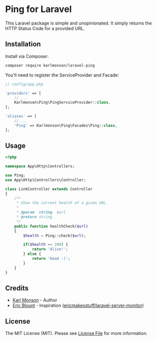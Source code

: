 # Ping for Laravel

This Laravel package is simple and unopinionated. It simply returns the HTTP Status Code for a provided URL.

## Installation

Install via Composer:
```bash
composer require karlmonson/laravel-ping
```
You'll need to register the ServiceProvider and Facade:
```php
// config/app.php

'providers' => [
    // ...
    Karlmonson\Ping\PingServiceProvider::class,
];

'aliases' => [
    // ...
    'Ping' => Karlmonson\Ping\Facades\Ping::class,
];
```

## Usage

```php
<?php

namespace App\Http\Controllers;

use Ping;
use App\Http\Controllers\Controller;

class LinkController extends Controller
{
    /**
     * Show the current health of a given URL.
     *
     * @param  string  $url
     * @return string
     */
    public function healthCheck($url)
    {
        $health = Ping::check($url);

        if($health == 200) {
            return 'Alive!';
        } else {
            return 'Dead :(';
        }
    }
}
```

## Credits

- [Karl Monson](https://github.com/karlmonson) - Author
- [Eric Blount](https://github.com/ericmakesstuff) - Inspiration ([ericmakesstuff/laravel-server-monitor](https://github.com/ericmakesstuff/laravel-server-monitor))

## License

The MIT License (MIT). Please see [License File](https://github.com/karlmonson/laravel-ping/blob/master/LICENSE.md) for more information.